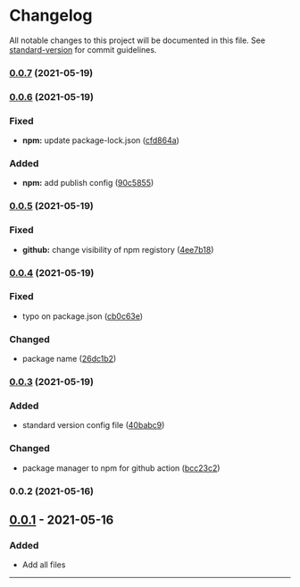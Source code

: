 # Changelog

All notable changes to this project will be documented in this file. See [standard-version](https://github.com/conventional-changelog/standard-version) for commit guidelines.

### [0.0.7](https://github.com/kannkyo/simple-docker-backup/compare/v0.0.6...v0.0.7) (2021-05-19)

### [0.0.6](https://github.com/kannkyo/simple-docker-backup/compare/v0.0.5...v0.0.6) (2021-05-19)


### Fixed

* **npm:** update package-lock.json ([cfd864a](https://github.com/kannkyo/simple-docker-backup/commit/cfd864a620cea4c30f9ec7650c5ee74f47bb6f68))


### Added

* **npm:** add publish config ([90c5855](https://github.com/kannkyo/simple-docker-backup/commit/90c58552ad56dace390d5bc7ca2b560a821602cc))

### [0.0.5](https://github.com/kannkyo/simple-docker-backup/compare/v0.0.4...v0.0.5) (2021-05-19)


### Fixed

* **github:** change visibility of npm registory ([4ee7b18](https://github.com/kannkyo/simple-docker-backup/commit/4ee7b18425ffcb1675cd56726028e948db54981e))

### [0.0.4](https://github.com/kannkyo/simple-docker-backup/compare/v0.0.3...v0.0.4) (2021-05-19)


### Fixed

* typo on package.json ([cb0c63e](https://github.com/kannkyo/simple-docker-backup/commit/cb0c63e8f5c05db9ebd51a0687dfe1663d0b62cf))


### Changed

* package name ([26dc1b2](https://github.com/kannkyo/simple-docker-backup/commit/26dc1b236b700428ba44c0875e268f090298ee23))

### [0.0.3](https://github.com/kannkyo/simple-docker-backup/compare/v0.0.2...v0.0.3) (2021-05-19)


### Added

* standard version config file ([40babc9](https://github.com/kannkyo/simple-docker-backup/commit/40babc93f47b3cfd537b7d204b51f5e33292e2ee))


### Changed

* package manager to npm for github action ([bcc23c2](https://github.com/kannkyo/simple-docker-backup/commit/bcc23c223e7a3ec2bd536d4a47f5f39f5f84879a))

### 0.0.2 (2021-05-16)

## [0.0.1] - 2021-05-16

### Added

- Add all files

---

<!-- Links -->
[Keep a Changelog]: https://keepachangelog.com/
[Semantic Versioning]: https://semver.org/

<!-- Versions -->
[Unreleased]: https://github.com/kannkyo/simple-docker-backup/compare/v1.0.0...HEAD
[Released]: https://github.com/kannkyo/simple-docker-backup/releases
[0.0.2]: https://github.com/kannkyo/simple-docker-backup/compare/v0.0.1..v0.0.2
[0.0.1]: https://github.com/kannkyo/simple-docker-backup/releases/v0.0.1
